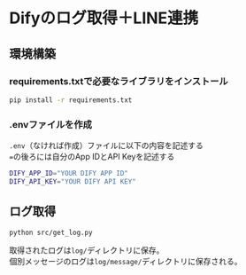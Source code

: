 # Difyのログ取得＋LINE連携

## 環境構築

### requirements.txtで必要なライブラリをインストール

```bash
pip install -r requirements.txt
```

### .envファイルを作成

`.env`（なければ作成）ファイルに以下の内容を記述する  
`=`の後ろには自分のApp IDとAPI Keyを記述する

```bash
DIFY_APP_ID="YOUR DIFY APP ID"
DIFY_API_KEY="YOUR DIFY API KEY"
```

## ログ取得

```bash
python src/get_log.py
```

取得されたログは`log/`ディレクトリに保存。  
個別メッセージのログは`log/message/`ディレクトリに保存される。
